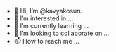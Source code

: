 - 👋 Hi, I’m @kavyakosuru
- 👀 I’m interested in ...
- 🌱 I’m currently learning ...
- 💞️ I’m looking to collaborate on ...
- 📫 How to reach me ...

<!---
kavyakosuru/kavyakosuru is a ✨ special ✨ repository because its `README.md` (this file) appears on your GitHub profile.
You can click the Preview link to take a look at your changes.
--->
